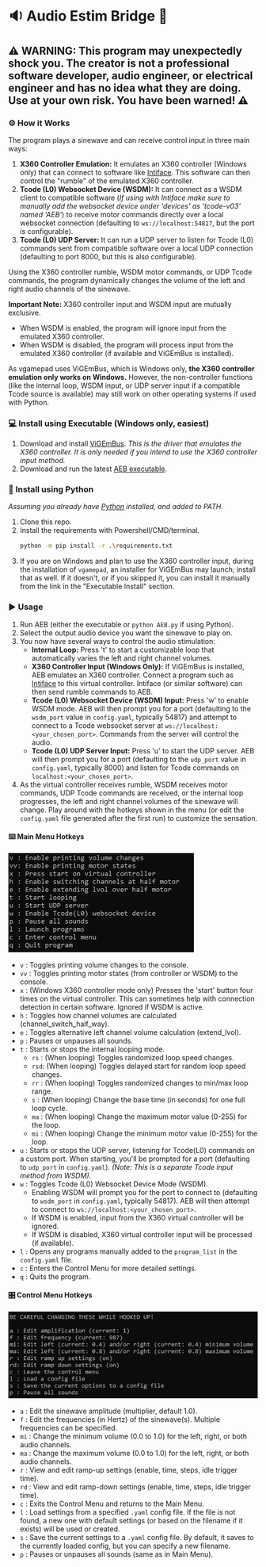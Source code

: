 # 🔉 Audio Estim Bridge 🌉

## ⚠️ WARNING: This program may unexpectedly shock you. The creator is not a professional software developer, audio engineer, or electrical engineer and has no idea what they are doing. Use at your own risk. You have been warned! ⚠️

### ⚙️ How it Works

The program plays a sinewave and can receive control input in three main ways:

1.  **X360 Controller Emulation:** It emulates an X360 controller (Windows only) that can connect to software like [Intiface](https://intiface.com/central/). This software can then control the "rumble" of the emulated X360 controller.
2.  **Tcode (L0) Websocket Device (WSDM):** It can connect as a WSDM client to compatible software (_If using with Intiface make sure to manually add the websocket device under 'devices' as 'tcode-v03' named 'AEB'_) to receive motor commands directly over a local websocket connection (defaulting to `ws://localhost:54817`, but the port is configurable).
3.  **Tcode (L0) UDP Server:** It can run a UDP server to listen for Tcode (L0) commands sent from compatible software over a local UDP connection (defaulting to port 8000, but this is also configurable).

Using the X360 controller rumble, WSDM motor commands, or UDP Tcode commands, the program dynamically changes the volume of the left and right audio channels of the sinewave.

**Important Note:** X360 controller input and WSDM input are mutually exclusive.
*   When WSDM is enabled, the program will ignore input from the emulated X360 controller.
*   When WSDM is disabled, the program will process input from the emulated X360 controller (if available and ViGEmBus is installed).

As vgamepad uses ViGEmBus, which is Windows only, **the X360 controller emulation only works on Windows.** However, the non-controller functions (like the internal loop, WSDM input, or UDP server input if a compatible Tcode source is available) may still work on other operating systems if used with Python.

### 💻 Install using Executable (Windows only, easiest)

1.  Download and install [ViGEmBus](https://github.com/nefarius/ViGEmBus/releases/latest). _This is the driver that emulates the X360 controller. It is only needed if you intend to use the X360 controller input method._
2.  Download and run the latest [AEB executable](https://github.com/ferocioustoast/AEB/releases/latest).

### 🐍 Install using Python

_Assuming you already have [Python](https://www.python.org/downloads/) installed, and added to PATH._

1.  Clone this repo.
2.  Install the requirements with Powershell/CMD/terminal.
    ```sh
    python -m pip install -r .\requirements.txt
    ```
3.  If you are on Windows and plan to use the X360 controller input, during the installation of `vgamepad`, an installer for ViGEmBus may launch; install that as well. If it doesn't, or if you skipped it, you can install it manually from the link in the "Executable Install" section.

### ▶️ Usage

1.  Run AEB (either the executable or `python AEB.py` if using Python).
2.  Select the output audio device you want the sinewave to play on.
3.  You now have several ways to control the audio stimulation:
    *   **Internal Loop:** Press 't' to start a customizable loop that automatically varies the left and right channel volumes.
    *   **X360 Controller Input (Windows Only):** If ViGEmBus is installed, AEB emulates an X360 controller. Connect a program such as [Intiface](https://intiface.com/central/) to this virtual controller. Intiface (or similar software) can then send rumble commands to AEB.
    *   **Tcode (L0) Websocket Device (WSDM) Input:** Press 'w' to enable WSDM mode. AEB will then prompt you for a port (defaulting to the `wsdm_port` value in `config.yaml`, typically 54817) and attempt to connect to a Tcode websocket server at `ws://localhost:<your_chosen_port>`. Commands from the server will control the audio.
    *   **Tcode (L0) UDP Server Input:** Press 'u' to start the UDP server. AEB will then prompt you for a port (defaulting to the `udp_port` value in `config.yaml`, typically 8000) and listen for Tcode commands on `localhost:<your_chosen_port>`.
4.  As the virtual controller receives rumble, WSDM receives motor commands, UDP Tcode commands are received, or the internal loop progresses, the left and right channel volumes of the sinewave will change. Play around with the hotkeys shown in the menu (or edit the `config.yaml` file generated after the first run) to customize the sensation.

#### ⌨️ Main Menu Hotkeys

![screenshot](https://raw.githubusercontent.com/ferocioustoast/AEB/master/imgs/menu.PNG)

-   `v`  : Toggles printing volume changes to the console.
-   `vv` : Toggles printing motor states (from controller or WSDM) to the console.
-   `x`  : (Windows X360 controller mode only) Presses the 'start' button four times on the virtual controller. This can sometimes help with connection detection in certain software. Ignored if WSDM is active.
-   `h`  : Toggles how channel volumes are calculated (channel_switch_half_way).
-   `e`  : Toggles alternative left channel volume calculation (extend_lvol).
-   `p`  : Pauses or unpauses all sounds.
-   `t`  : Starts or stops the internal looping mode.
    -   `rs` : (When looping) Toggles randomized loop speed changes.
    -   `rsd`: (When looping) Toggles delayed start for random loop speed changes.
    -   `rr` : (When looping) Toggles randomized changes to min/max loop range.
    -   `s`  : (When looping) Change the base time (in seconds) for one full loop cycle.
    -   `ma` : (When looping) Change the maximum motor value (0-255) for the loop.
    -   `mi` : (When looping) Change the minimum motor value (0-255) for the loop.
-   `u`  : Starts or stops the UDP server, listening for Tcode(L0) commands on a custom port. When starting, you'll be prompted for a port (defaulting to `udp_port` in `config.yaml`). _(Note: This is a separate Tcode input method from WSDM)._
-   `w`  : Toggles Tcode (L0) Websocket Device Mode (WSDM).
    *   Enabling WSDM will prompt you for the port to connect to (defaulting to `wsdm_port` in `config.yaml`, typically 54817). AEB will then attempt to connect to `ws://localhost:<your_chosen_port>`.
    *   If WSDM is enabled, input from the X360 virtual controller will be ignored.
    *   If WSDM is disabled, X360 virtual controller input will be processed (if available).
-   `l`  : Opens any programs manually added to the `program_list` in the `config.yaml` file.
-   `c`  : Enters the Control Menu for more detailed settings.
-   `q`  : Quits the program.

#### 🎛️ Control Menu Hotkeys

![screenshot](https://raw.githubusercontent.com/ferocioustoast/AEB/master/imgs/control_menu.PNG)

-   `a`  : Edit the sinewave amplitude (multiplier, default 1.0).
-   `f`  : Edit the frequencies (in Hertz) of the sinewave(s). Multiple frequencies can be specified.
-   `mi` : Change the minimum volume (0.0 to 1.0) for the left, right, or both audio channels.
-   `ma` : Change the maximum volume (0.0 to 1.0) for the left, right, or both audio channels.
-   `r`  : View and edit ramp-up settings (enable, time, steps, idle trigger time).
-   `rd` : View and edit ramp-down settings (enable, time, steps, idle trigger time).
-   `c`  : Exits the Control Menu and returns to the Main Menu.
-   `l`  : Load settings from a specified `.yaml` config file. If the file is not found, a new one with default settings (or based on the filename if it exists) will be used or created.
-   `s`  : Save the current settings to a `.yaml` config file. By default, it saves to the currently loaded config, but you can specify a new filename.
-   `p`  : Pauses or unpauses all sounds (same as in Main Menu).